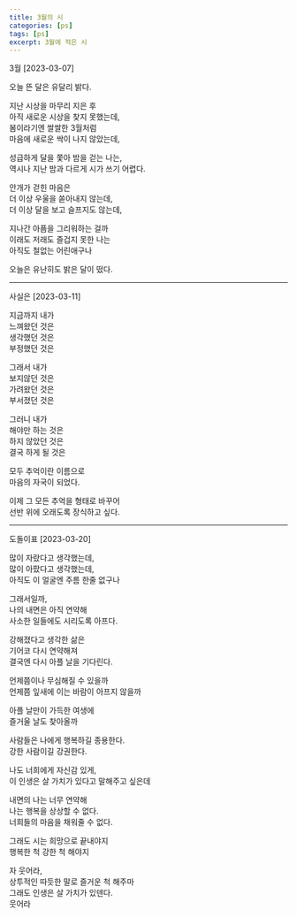```yaml
---
title: 3월의 시
categories: [ps]
tags: [ps]
excerpt: 3월에 적은 시
---
```


3월 [2023-03-07]

오늘 뜬 달은 유달리 밝다.  

지난 시상을 마무리 지은 후  
아직 새로운 시상을 찾지 못했는데,  
봄이라기엔 쌀쌀한 3월처럼  
마음에 새로운 싹이 나지 않았는데,  

성급하게 달을 쫓아 밤을 걷는 나는,  
역시나 지난 밤과 다르게 시가 쓰기 어렵다.  

안개가 걷힌 마음은  
더 이상 우울을 쏟아내지 않는데,  
더 이상 달을 보고 슬프지도 않는데,  

지나간 아픔을 그리워하는 걸까  
이래도 저래도 즐겁지 못한 나는  
아직도 철없는 어린애구나  

오늘은 유난히도 밝은 달이 떴다.  


---

사실은 [2023-03-11]


지금까지 내가    
느껴왔던 것은  
생각했던 것은  
부정했던 것은  

그래서 내가  
보지않던 것은  
가려왔던 것은    
부서졌던 것은  

그러니 내가    
해야만 하는 것은  
하지 않았던 것은  
결국 하게 될 것은  

모두 추억이란 이름으로    
마음의 자국이 되었다.    

이제 그 모든 추억을 형태로 바꾸어    
선반 위에 오래도록 장식하고 싶다.  

---
도돌이표 [2023-03-20]

많이 자랐다고 생각했는데,  
많이 아팠다고 생각했는데,  
아직도 이 얼굴엔 주름 한줄 없구나  

그래서일까,  
나의 내면은 아직 연약해  
사소한 일들에도 시리도록 아프다.  

강해졌다고 생각한 삶은  
기어코 다시 연약해져   
결국엔 다시 아플 날을 기다린다.  

언제쯤이나 무심해질 수 있을까  
언제쯤 잎새에 이는 바람이 아프지 않을까  

아플 날만이 가득한 여생에  
즐거울 날도 찾아올까  

사람들은 나에게 행복하길 종용한다.  
강한 사람이길 강권한다.  

나도 너희에게 자신감 있게,  
이 인생은 살 가치가 있다고 말해주고 싶은데  

내면의 나는 너무 연약해  
나는 행복을 상상할 수 없다.  
너희들의 마음을 채워줄 수 없다.  

그래도 시는 희망으로 끝내야지  
행복한 척 강한 척 해야지  

자 웃어라,   
상투적인 따듯한 말로 즐거운 척 해주마  
그래도 인생은 살 가치가 있덴다.   
웃어라  
